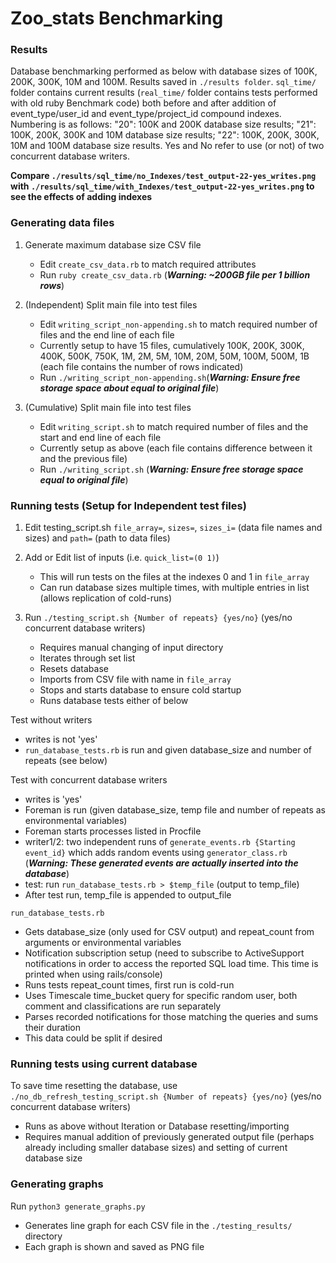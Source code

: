 # Zoo_stats Benchmarking

### Results
Database benchmarking performed as below with database sizes of 100K, 200K, 300K, 10M and 100M. Results saved in `./results folder`. `sql_time/` folder contains current results (`real_time/` folder contains tests performed with old ruby Benchmark code) both before and after addition of event_type/user_id and event_type/project_id compound indexes. Numbering is as follows: "20": 100K and 200K database size results; "21": 100K, 200K, 300K and 10M database size results; "22": 100K, 200K, 300K, 10M and 100M database size results. Yes and No refer to use (or not) of two concurrent database writers. 

__Compare `./results/sql_time/no_Indexes/test_output-22-yes_writes.png` with `./results/sql_time/with_Indexes/test_output-22-yes_writes.png` to see the effects of adding indexes__

### Generating data files
1. Generate maximum database size CSV file
    * Edit `create_csv_data.rb` to match required attributes
    * Run `ruby create_csv_data.rb` (*__Warning: ~200GB file per 1 billion rows__*)

0. (Independent) Split main file into test files
    * Edit `writing_script_non-appending.sh` to match required number of files and the end line of each file
    * Currently setup to have 15 files, cumulatively 100K, 200K, 300K, 400K, 500K, 750K, 1M, 2M, 5M, 10M, 20M, 50M, 100M, 500M, 1B (each file contains the number of rows indicated)
    * Run `./writing_script_non-appending.sh`(*__Warning: Ensure free storage space about equal to original file__*)

0. (Cumulative) Split main file into test files
    * Edit `writing_script.sh` to match required number of files and the start and end line of each file
    * Currently setup as above (each file contains difference between it and the previous file)
    * Run `./writing_script.sh` (*__Warning: Ensure free storage space equal to original file__*)


### Running tests (Setup for Independent test files)
1. Edit testing_script.sh `file_array=`, `sizes=`, `sizes_i=` (data file names and sizes) and `path=` (path to data files)

0. Add or Edit list of inputs (i.e. `quick_list=(0 1)`)
    * This will run tests on the files at the indexes 0 and 1 in `file_array`
    * Can run database sizes multiple times, with multiple entries in list (allows replication of cold-runs)

0. Run `./testing_script.sh {Number of repeats} {yes/no}` (yes/no concurrent database writers)
    * Requires manual changing of input directory
    * Iterates through set list
    * Resets database
    * Imports from CSV file with name in `file_array`
    * Stops and starts database to ensure cold startup
    * Runs database tests either of below

Test without writers
* writes is not 'yes'
* `run_database_tests.rb` is run and given database_size and number of repeats (see below)

Test with concurrent database writers
* writes is 'yes'
* Foreman is run (given database_size, temp file and number of repeats as environmental variables)
* Foreman starts processes listed in Procfile
* writer1/2: two independent runs of `generate_events.rb {Starting event_id}` which adds random events using `generator_class.rb` (*__Warning: These generated events are actually inserted into the database__*)
* test: run `run_database_tests.rb > $temp_file` (output to temp_file)
* After test run, temp_file is appended to output_file

`run_database_tests.rb`
* Gets database_size (only used for CSV output) and repeat_count from arguments or environmental variables
* Notification subscription setup (need to subscribe to ActiveSupport notifications in order to access the reported SQL load time. This time is printed when using rails/console)
* Runs tests repeat_count times, first run is cold-run
* Uses Timescale time_bucket query for specific random user, both comment and classifications are run separately
* Parses recorded notifications for those matching the queries and sums their duration
* This data could be split if desired


### Running tests using current database
To save time resetting the database, use `./no_db_refresh_testing_script.sh {Number of repeats} {yes/no}` (yes/no concurrent database writers)
* Runs as above without Iteration or Database resetting/importing
* Requires manual addition of previously generated output file (perhaps already including smaller database sizes) and setting of current database size


### Generating graphs
Run `python3 generate_graphs.py`
* Generates line graph for each CSV file in the `./testing_results/` directory
* Each graph is shown and saved as PNG file
